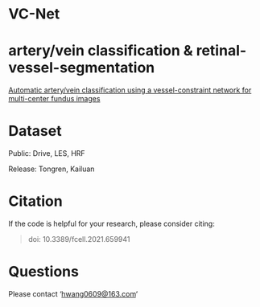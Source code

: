 # VC-Net
 

# artery/vein classification & retinal-vessel-segmentation

[Automatic artery/vein classification using a vessel-constraint network for multi-center fundus images](http://sci-hub.tw/https://ieeexplore.ieee.org/document/8842560)

# Dataset

Public: Drive, LES, HRF

Release: Tongren, Kailuan

# Citation

If the code is helpful for your research, please consider citing:

>doi: 10.3389/fcell.2021.659941

# Questions

Please contact ‘hwang0609@163.com‘

